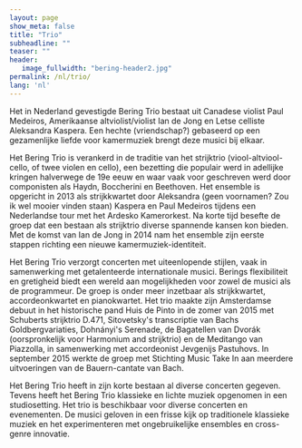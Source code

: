 ```yaml
---
layout: page
show_meta: false
title: "Trio"
subheadline: ""
teaser: ""
header:
   image_fullwidth: "bering-header2.jpg"
permalink: /nl/trio/
lang: 'nl'
---
```


Het in Nederland gevestigde Bering Trio bestaat uit Canadese violist Paul Medeiros, Amerikaanse altviolist/violist Ian de Jong en Letse celliste Aleksandra Kaspera. Een hechte (vriendschap?) gebaseerd op een gezamenlijke liefde voor kamermuziek brengt deze musici bij elkaar. 

Het Bering Trio is verankerd in de traditie van het strijktrio (viool-altviool-cello, of twee violen en cello), een bezetting die populair werd in adellijke kringen halverwege de 19e eeuw en waar vaak voor geschreven werd door componisten als Haydn, Boccherini en Beethoven. Het ensemble is opgericht in 2013 als strijkkwartet door Aleksandra (geen voornamen? Zou ik wel mooier vinden staan) Kaspera en Paul Medeiros tijdens een Nederlandse tour met het Ardesko Kamerorkest. Na korte tijd besefte de groep dat een bestaan als strijktrio diverse spannende kansen kon bieden. Met de komst van Ian de Jong in 2014 nam het ensemble zijn eerste stappen richting een nieuwe kamermuziek-identiteit.

Het Bering Trio verzorgt concerten met uiteenlopende stijlen, vaak in samenwerking met getalenteerde internationale musici. Berings flexibiliteit en gretigheid biedt een wereld aan mogelijkheden voor zowel de musici als de programmeur. De groep is onder meer inzetbaar als strijkkwartet, accordeonkwartet en pianokwartet. Het trio maakte zijn Amsterdamse debuut in het historische pand Huis de Pinto in de zomer van 2015 met Schuberts strijktrio D.471, Sitovetsky's transcriptie van Bachs Goldbergvariaties, Dohnányi's Serenade, de Bagatellen van Dvorák (oorspronkelijk voor Harmonium and strijktrio) en de Meditango van Piazzolla, in samenwerking met accordeonist Jevgenijs Pastuhovs. In september 2015 werkte de groep met Stichting Music Take In aan meerdere uitvoeringen van de Bauern-cantate van Bach.

Het Bering Trio heeft in zijn korte bestaan al diverse concerten gegeven. Tevens heeft het Bering Trio klassieke en lichte muziek opgenomen in een studiosetting. Het trio is beschikbaar voor diverse concerten en evenementen. De musici geloven in een frisse kijk op traditionele klassieke muziek en het experimenteren met ongebruikelijke ensembles en cross-genre innovatie. 
